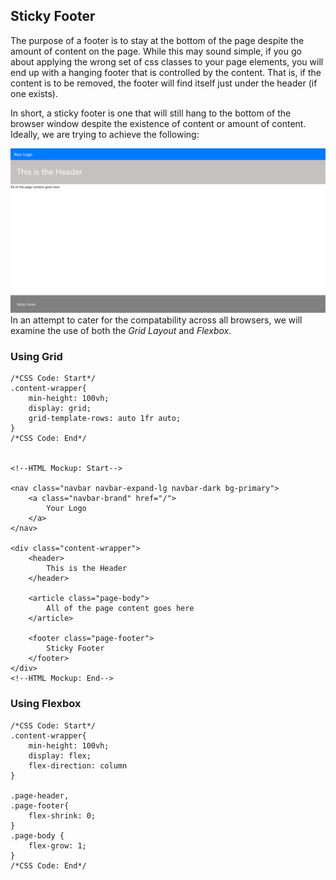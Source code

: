 ## Sticky Footer
The purpose of a footer is to stay at the bottom of the page despite the amount of content on the page. While this may sound simple, if you go about applying the wrong set of css classes to your page elements, you will end up with a hanging footer that is controlled by the content. That is, if the content is to be removed, the footer will find itself just under the header (if one exists).

In short, a sticky footer is one that will still hang to the bottom of the browser window despite the existence of content or amount of content. Ideally, we are trying to achieve the following:

![Screenshot](./Screenshot.png)
In an attempt to cater for the compatability across all browsers, we will examine the use of both the *Grid Layout* and *Flexbox*.

### Using Grid
```
/*CSS Code: Start*/
.content-wrapper{
    min-height: 100vh;
    display: grid;
    grid-template-rows: auto 1fr auto;
}
/*CSS Code: End*/


<!--HTML Mockup: Start-->

<nav class="navbar navbar-expand-lg navbar-dark bg-primary">
    <a class="navbar-brand" href="/">
        Your Logo
    </a>
</nav>

<div class="content-wrapper">
    <header>
        This is the Header
    </header>

    <article class="page-body">
        All of the page content goes here
    </article>

    <footer class="page-footer">
        Sticky Footer
    </footer>
</div>
<!--HTML Mockup: End-->
```
### Using Flexbox
```
/*CSS Code: Start*/
.content-wrapper{
    min-height: 100vh;
    display: flex;
    flex-direction: column
}

.page-header, 
.page-footer{
    flex-shrink: 0;
}
.page-body {
    flex-grow: 1;
}
/*CSS Code: End*/
```

